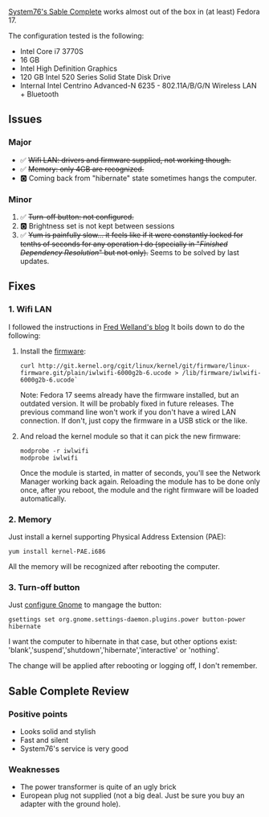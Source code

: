 [System76's Sable Complete](https://www.system76.com/desktops/model/sabc1) works almost out of the box in (at least) Fedora 17.

The configuration tested is the following:

*   Intel Core i7 3770S
*   16 GB
*   Intel High Definition Graphics
*   120 GB Intel 520 Series Solid State Disk Drive
*   Internal Intel Centrino Advanced-N 6235 - 802.11A/B/G/N Wireless LAN + Bluetooth

Issues
------
### Major

- :white_check_mark: ~~Wifi LAN: drivers and firmware supplied, not working though.~~
- :white_check_mark: ~~Memory: only 4GB are recognized.~~
- :o2: Coming back from "hibernate" state sometimes hangs the computer.

### Minor
1.   :white_check_mark: ~~Turn-off button: not configured.~~
2.   :o2: Brightness set is not kept between sessions
3.   :white_check_mark: ~~Yum is painfully slow... it feels like if it were constantly locked for tenths of seconds for any operation I do (specially in "*Finished Dependency Resolution*" but not only).~~ Seems to be solved by last updates.

Fixes
-----

### 1. Wifi LAN

I followed the instructions in [Fred Welland's blog](http://stupidfredtricks.blogspot.fr/2012/05/fedora-17-and-clevo-w110er-mythlogic.html)
It boils down to do the following:

1.  Install the [firmware](http://wireless.kernel.org/en/users/Drivers/iwlwifi):

        curl http://git.kernel.org/cgit/linux/kernel/git/firmware/linux-firmware.git/plain/iwlwifi-6000g2b-6.ucode > /lib/firmware/iwlwifi-6000g2b-6.ucode`
    
    Note: Fedora 17 seems already have the firmware installed, but an outdated version. It will be probably fixed in future releases.
    The previous command line won't work if you don't have a wired LAN connection. If don't, just copy the firmware in a USB stick or the like.

2.  And reload the kernel module so that it can pick the new firmware:
  
        modprobe -r iwlwifi
        modprobe iwlwifi

    Once the module is started, in matter of seconds, you'll see the Network Manager working back again.
    Reloading the module has to be done only once, after you reboot, the module and the right firmware will be 
    loaded automatically.

### 2. Memory

Just install a kernel supporting Physical Address Extension (PAE):

    yum install kernel-PAE.i686

All the memory will be recognized after rebooting the computer.

### 3. Turn-off button

Just [configure Gnome](https://ask.fedoraproject.org/question/7521/hardware-button-shutdown/) to mangage the button:

    gsettings set org.gnome.settings-daemon.plugins.power button-power hibernate

I want the computer to hibernate in that case, but other options exist:
'blank','suspend','shutdown','hibernate','interactive' or 'nothing'.

The change will be applied after rebooting or logging off, I don't remember.

Sable Complete Review
---------------------
### Positive points
*   Looks solid and stylish
*   Fast and silent
*   System76's service is very good

### Weaknesses
*   The power transformer is quite of an ugly brick
*   European plug not supplied (not a big deal. Just be sure you buy an adapter with the ground hole).
